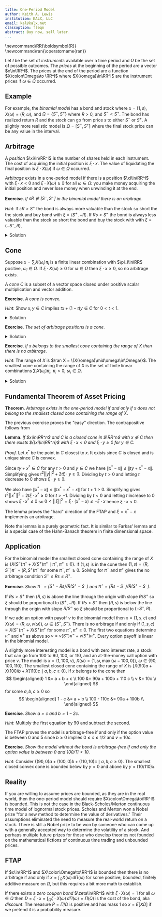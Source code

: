 ```yaml
---
title: One-Period Model
author: Keith A. Lewis
institution: KALX, LLC
email: kal@kalx.net
classoption: fleqn
abstract: Buy now, sell later.
...
```


\newcommand\RR{\boldsymbol{R}}
\newcommand\ran{\operatorname{ran}}

Let $I$ be the set of _instruments_ available over a time period
and $\Omega$ be the set of possible outcomes.
The _prices_ at the beginning of the period are a vector $x\in\RR^I$.
The prices at the end of the period are a function $X\colon\Omega\to
\RR^I$ where $X(\omega)\in\RR^I$ are the instrument prices if
$\omega\in\Omega$ occurred.

## Example

For example, the _binomial model_ has a bond and stock where $x = (1, s)$,
$X(\omega) = (R, \omega)$, and $\Omega = \{S^-, S^+\}$ where $R > 0$, and
${S^- < S^+}$.
The bond has realized return $R$ and the stock can go from price $s$
to either $S^-$ or $S^+$.  A slightly more realistic model is
${\Omega = [S^-, S^+]}$ where the final stock price can be any value in the interval.

## Arbitrage

A _position_ $\xi\in\RR^I$ is the number of shares held in each instrument.
The cost of acquiring the initial position is $\xi\cdot x$.
The value of liquidating the final position is $\xi\cdot X(\omega)$ if $\omega\in\Omega$ occurred.

_Arbitrage_ exists in a one-period model if there is a position $\xi\in\RR^I$
with $\xi\cdot x < 0$ and $\xi\cdot X(\omega)\ge0$ for all $\omega\in\Omega$:
you make money acquiring the initial position and never lose money when
unwinding it at the end.

__Exercise__. _If $sR\notin [S^-,S^+]$ in the binomial model there is an arbitrage_.

_Hint_: If $sR > S^+$ the bond is always more valuable than the stock
so short the the stock and buy bond with $\xi = (S^+, -R)$.
If $Rs < S^-$ the bond is always less valuable than the stock
so short the bond and buy the stock with with $\xi = (-S^-, R)$.

<details><summary>Solution</summary>
In the first case, $\xi\cdot x = S^+ - sR < 0$,
${\xi\cdot X(S^-) = S^+R - RS^- > 0}$,
and ${\xi\cdot X(S^+) = S^+R - RS^+ = 0}$,
so $\xi\cdot X\ge0$ on $\{S^-,S^+\}$.

In the second case, $\xi\cdot x = -S^- + sR < 0$,
${\xi\cdot X(S^-) = -S^-R + RS^- = 0}$,
and ${\xi\cdot X(S^+) = -S^-R + RS^+ > 0}$,
so $\xi\cdot X\ge0$ on $\{S^-,S^+\}$.
</details>

## Cone

Suppose $x = \sum_i X(\omega_i) \pi_i$ is a finite linear combination
with $\pi_i\in\RR$ positive, $\omega_i\in\Omega$. 
If ${\xi\cdot X(\omega)\ge0}$ for $\omega\in\Omega$ then ${\xi\cdot x\ge 0}$,
so no arbitrage exists.

A _cone_ $C$ is a subset of a vector space closed under positive scalar
multiplication and vector addition.

__Exercise__. _A cone is convex_.

_Hint_: Show $x,y\in C$ implies $tx + (1-t)y\in C$ for $0 < t < 1$.

<details><summary>Solution</summary>
Since $t > 0$ and $1 - t > 0$ both $tx$ and $(1 - t)y$ belong to $C$,
hence $tx + (1 - t)y\in C$.
</details>

__Exercise__. _The set of arbitrage positions is a cone_.

<details><summary>Solution</summary>
If $\xi$ is an arbitrage then $t\xi$ is an arbtrage for $t > 0$.
If $\xi$ and $\eta$ are arbitrages then so is $\xi + \eta$.
</details>

__Exercise__. _If $x$ belongs to the smallest cone containing
the range of $X$ then there is no arbitrage_.

_Hint_: The range of $X$ is $\ran X = \{X(\omega)\mid\omega\in\Omega\}$.
The smallest cone containing the range of $X$ is the set of finite
linear combinations $\sum_i X(\omega_i) \pi_i$, $\pi_i > 0$, $\omega_i\in\Omega$.

<details><summary>Solution</summary>
If $x_n\in C$ converge to $x$ in norm and $\xi\cdot x_n\ge0$ then $\xi\cdot x\ge0$.
</details>

## Fundamental Theorem of Asset Pricing

__Theorem__.  _Arbitrage exists in
the one-period model if and only if $x$ does not belong to the smallest
closed cone containing the range of $X$_.

The previous exercise proves the "easy" direction.
The contrapositive follows from 

__Lemma__. _If $x\in\RR^n$ and $C$ is a closed cone in
$\RR^n$ with $x\not\in C$ then there exists ${\xi\in\RR^n}$
with ${\xi\cdot x < 0}$ and ${\xi\cdot y \ge0}$ for ${y\in C}$._

_Proof._ Let $x^*$ be the point in $C$ closest to $x$.
It exists since $C$ is closed and is unique since $C$ is convex.

Since $ty + x^*\in C$ for any $t > 0$ and $y\in C$ 
we have $\|x^* - x\| \le \|ty + x^* - x\|$.
Simplifying gives ${t^2||y||^2 + 2t\xi\cdot y\ge 0}$. 
Dividing by $t > 0$ and letting $t$ decrease to 0 shows ${\xi\cdot y\ge 0}$.

We also have $\|x^* - x\| \le \|tx^* + x^* - x\|$ for $t + 1 > 0$.
Simplifying gives ${t^2||x^*||^2 + 2t\xi\cdot x^*\ge 0}$ for  $t > -1$.
Dividing by $t < 0$ and letting $t$ increase to 0 shows ${\xi\cdot x^*\le 0}$ so
${0 < ||\xi||^2 = \xi\cdot (x^* - x) \le -\xi\cdot x}$ hence ${\xi\cdot x < 0}$.

The lemma proves the "hard" direction of the FTAP
and $\xi = x^* - x$ implements an arbitrage.

Note the lemma is a purely geometric fact.
It is similar to Farkas' lemma and is a special case of the Hahn-Banach theorem
in finite dimensional space.

## Application

For the binomial model the smallest closed cone containing the range of $X$
is $\{X(S^-)\pi^- + X(S^+)\pi^+\mid \pi^-,\pi^+\ge0\}$.
If $(1, s)$ is in the cone then ${(1,s) = (R, S^-)\pi^- + (R, S^+)\pi^+}$
for some $\pi^-,\pi^+\ge0$. Solving for $\pi^-$ and $\pi^+$ gives
the no arbitrage condition $S^- \le Rs \le R^+$.

__Exercise__. _Show $\pi^- = (S^+ - Rs)/R(S^+ - S^-)$ and $\pi^+ = (Rs - S^-)/R(S^+ - S^-)$_.

If $Rs > S^+$ then $(R, s)$ is above the line through the origin with
slope $R/S^+$ so $\xi$ should be proportional to $(S^+, -R)$.
If $Rs < S^-$ then $(R, s)$ is below the line through the origin with
slope $R/S^-$ so $\xi$ should be proportional to $(-S^-, R)$.

If we add an option with payoff $\nu$ to the binomial model then
$x = (1, s, c)$ and $X(\omega) = (R, \omega, \nu(\omega))$, $\omega\in\{S^-,S^+\}$.
There is no arbitrage if and only if $(1, s, c) = X(S^-)\pi^- + X(S^+)\pi^+$
for some $\pi^-,\pi^+\ge0$. The first two equations determine $\pi^-$ and $\pi^+$ as
above so $v = \nu(S^-)\pi^- + \nu(S^+)\pi^+$.
Every option payoff is linear in the binomial model.

A slightly more interesting model is a bond with zero interest rate, a stock that
can go from 100 to 90, 100, or 110, and an at-the-money call option with price $v$.
The model is $x = (1, 100, v)$, $X(\omega) = (1, \omega, \max\{\omega - 100, 0\})$,
$\omega\in\{90, 100, 110\}$.
The smallest closed cone containing the range of $X$
is $\{X(90) a + X(100) b + X(110) c\mid a,b,c\ge0\}$. If $x$ belongs to the cone then
$$
\begin{aligned}
	1 &= a + b + c \\
	100 &= 90a + 100b + 110 c \\
	v &= 10c \\
\end{aligned}
$$
for some $a,b,c\ge0$ so
$$
\begin{aligned}
	1 - c &= a + b \\
	100 - 110c &= 90a + 100b \\
\end{aligned}
$$

__Exercise__. _Show $a = c$ and $b = 1 - 2c$_.

_Hint_: Multiply the first equation by 90 and subtract the second. 

The FTAP proves the model is arbitrage-free if and only if the option value is between $0$ and $5$
since $b\ge0$ implies $0\le c\le 1/2$ and $v = 10c$.

__Exercise__. _Show the model without the bond is arbitrage-free if and only the option value
is between $0$ and $100/11 < 10$_.

_Hint_: Consider $\{(90, 0)a + (100, 0)b + (110, 10)c\mid a,b,c\ge0\}$.
The smallest closed convex cone is bounded below by $y = 0$ and above
by $y = (10/110)x$.

## Reality

If you are willing to assume prices are bounded, as they are in the real world, then
the one-period model should require $X\colon\Omega\to\RR^I$ is bounded.
This is not the case in the Black-Scholes/Merton continuous time model of lognormal stock prices.
Scholes and Merton won a Nobel prize "for a new method to determine the value of derivatives."
Their assumptions eliminated the need to measure the real-world return on a stock. 
There is still a Nobel prize to be won by someone who can come up with a generally accepted
way to determine the volatility of a stock.
And perhaps multiple future prizes for those who develop theories
not founded on the mathematical fictions of continuous time trading and unbounded prices.

## FTAP

If $x\in\RR^I$ and $X\colon\Omega\to\RR^I$ is bounded then there is no arbitrage
if and only if $x = \int_\Omega X(\omega)\,d\Pi(\omega)$ for some positive, bounded, finitely additive
measure on $\Omega$, but this requires a bit more math to establish.

If there exists a _zero coupon bond_ $\zeta\in\RR^I$ with $\zeta\cdot
X(\omega) = 1$ for all ${\omega\in\Omega}$ then
${D = \zeta\cdot x = \int_\Omega \zeta\cdot X(\omega)\,d\Pi(\omega) = \Pi(\Omega)}$
is the cost of the bond, aka _discount_.  The measure ${P = \Pi/D}$ is
positive and has mass 1 so ${x = E[XD]}$ if we pretend it is a probability
measure.

<!--

## Maximum Entropy

The _entropy_ of a measure on a finite set $Ω = \{ω_j\}$ with $P(\{ω_j\}) = p_j$, $p_j \ge0$,
is $H = -\sum_j p_j \log p_j$.

$Φ = -\sum_j p_j \log p_j - λ(\sum_j p_j - 1) - μ'(E[X] - Rx)$

$\partial Φ/\partial p_j = -1 - \log p_j - λp_j - μ_j X(ω_j)$

$\partial Φ/\partial λ = \sum_j p_j - 1$

$\partial Φ/\partial μ = E[X] - Rx$

$p_j = \exp(-1 - λ(\sum_j p_j - 1) - μ'(E[X] - Rx))$

$1 = \sum_j p_j = \sum_j \exp(-1 - λ(\sum_j p_j - 1) - μ'(E[X] - Rx))$

$Rx = E[X] = \sum_j X(ω_j) \exp(-1 - λ(\sum_j p_j - 1) - μ'(E[X] - Rx))$

-->
